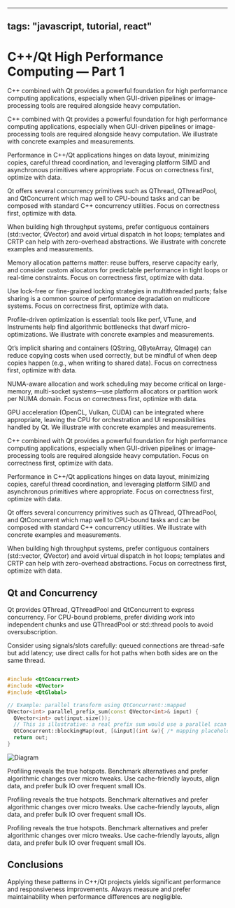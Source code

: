 
---
tags: "javascript, tutorial, react"
---

# C++/Qt High Performance Computing — Part 1

C++ combined with Qt provides a powerful foundation for high performance computing applications, especially when GUI-driven pipelines or image-processing tools are required alongside heavy computation.

C++ combined with Qt provides a powerful foundation for high performance computing applications, especially when GUI-driven pipelines or image-processing tools are required alongside heavy computation. We illustrate with concrete examples and measurements.

Performance in C++/Qt applications hinges on data layout, minimizing copies, careful thread coordination, and leveraging platform SIMD and asynchronous primitives where appropriate. Focus on correctness first, optimize with data.

Qt offers several concurrency primitives such as QThread, QThreadPool, and QtConcurrent which map well to CPU-bound tasks and can be composed with standard C++ concurrency utilities. Focus on correctness first, optimize with data.

When building high throughput systems, prefer contiguous containers (std::vector, QVector) and avoid virtual dispatch in hot loops; templates and CRTP can help with zero-overhead abstractions. We illustrate with concrete examples and measurements.

Memory allocation patterns matter: reuse buffers, reserve capacity early, and consider custom allocators for predictable performance in tight loops or real-time constraints. Focus on correctness first, optimize with data.

Use lock-free or fine-grained locking strategies in multithreaded parts; false sharing is a common source of performance degradation on multicore systems. Focus on correctness first, optimize with data.

Profile-driven optimization is essential: tools like perf, VTune, and Instruments help find algorithmic bottlenecks that dwarf micro-optimizations. We illustrate with concrete examples and measurements.

Qt’s implicit sharing and containers (QString, QByteArray, QImage) can reduce copying costs when used correctly, but be mindful of when deep copies happen (e.g., when writing to shared data). Focus on correctness first, optimize with data.

NUMA-aware allocation and work scheduling may become critical on large-memory, multi-socket systems—use platform allocators or partition work per NUMA domain. Focus on correctness first, optimize with data.

GPU acceleration (OpenCL, Vulkan, CUDA) can be integrated where appropriate, leaving the CPU for orchestration and UI responsibilities handled by Qt. We illustrate with concrete examples and measurements.

C++ combined with Qt provides a powerful foundation for high performance computing applications, especially when GUI-driven pipelines or image-processing tools are required alongside heavy computation. Focus on correctness first, optimize with data.

Performance in C++/Qt applications hinges on data layout, minimizing copies, careful thread coordination, and leveraging platform SIMD and asynchronous primitives where appropriate. Focus on correctness first, optimize with data.

Qt offers several concurrency primitives such as QThread, QThreadPool, and QtConcurrent which map well to CPU-bound tasks and can be composed with standard C++ concurrency utilities. We illustrate with concrete examples and measurements.

When building high throughput systems, prefer contiguous containers (std::vector, QVector) and avoid virtual dispatch in hot loops; templates and CRTP can help with zero-overhead abstractions. Focus on correctness first, optimize with data.

## Qt and Concurrency

Qt provides QThread, QThreadPool and QtConcurrent to express concurrency. For CPU-bound problems, prefer dividing work into independent chunks and use QThreadPool or std::thread pools to avoid oversubscription.

Consider using signals/slots carefully: queued connections are thread-safe but add latency; use direct calls for hot paths when both sides are on the same thread.

```cpp

#include <QtConcurrent>
#include <QVector>
#include <QtGlobal>

// Example: parallel transform using QtConcurrent::mapped
QVector<int> parallel_prefix_sum(const QVector<int>& input) {
  QVector<int> out(input.size());
  // This is illustrative: a real prefix sum would use a parallel scan algorithm.
  QtConcurrent::blockingMap(out, [&input](int &v){ /* mapping placeholder */ Q_UNUSED(v); });
  return out;
}


```

![Diagram](https://picsum.photos/seed/cpp-qt-hpc-0/1200/628)

Profiling reveals the true hotspots. Benchmark alternatives and prefer algorithmic changes over micro tweaks. Use cache-friendly layouts, align data, and prefer bulk IO over frequent small IOs.

Profiling reveals the true hotspots. Benchmark alternatives and prefer algorithmic changes over micro tweaks. Use cache-friendly layouts, align data, and prefer bulk IO over frequent small IOs.

Profiling reveals the true hotspots. Benchmark alternatives and prefer algorithmic changes over micro tweaks. Use cache-friendly layouts, align data, and prefer bulk IO over frequent small IOs.

## Conclusions

Applying these patterns in C++/Qt projects yields significant performance and responsiveness improvements. Always measure and prefer maintainability when performance differences are negligible.